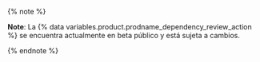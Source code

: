 {% note %}

**Note**: La {% data variables.product.prodname_dependency_review_action %} se encuentra actualmente en beta público y está sujeta a cambios.

{% endnote %}

